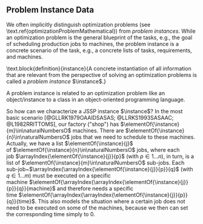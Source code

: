 ## Problem Instance Data

We often implicitly distinguish optimization problems (see \text.ref{optimizationProblemMathematical}) from *problem instances*.
While an optimization problem is the general blueprint of the tasks, e.g., the goal of scheduling production jobs to machines, the problem instance is a concrete scenario of the task, e.g., a concrete lists of tasks, requirements, and machines.

\text.block{definition}{instance}{A concrete instantiation of all information that are relevant from the perspective of solving an optimization problems is called a *problem instance*&nbsp;$\instance$.}

A problem instance is related to an optimization problem like an object/instance to a class in an object-oriented programming language.

So how can we characterize a JSSP instance&nbsp;$\instance$?
In the most basic scenario&nbsp;[@GLLRK1979OAAIDSASAS; @LLRKS1993SASAAC; @L1982RRITTOMS], our factory ("shop") has&nbsp;$\elementOf{\instance}{m}\in\naturalNumbersO$ machines.
There are&nbsp;$\elementOf{\instance}{n}\in\naturalNumbersO$ jobs that we need to schedule to these machines.
Actually, we have a list&nbsp;$\elementOf{\instance}{j}$ of&nbsp;$\elementOf{\instance}{n}\in\naturalNumbersO$ jobs, where each job&nbsp;$\arrayIndex{\elementOf{\instance}{j}}{p}$ (with $p\in1\dots n$), in turn, is a list of&nbsp;$\elementOf{\instance}{m}\in\naturalNumbersO$ sub-jobs.
Each sub-job~$\arrayIndex{\arrayIndex{\elementOf{\instance}{j}}{p}}{q}$ (with $q\in1\dots m$) must be executed on a specific machine&nbsp;$\elementOf{\arrayIndex{\arrayIndex{\elementOf{\instance}{j}}{p}}{q}}{machine}$ and therefore needs a specific time&nbsp;$\elementOf{\arrayIndex{\arrayIndex{\elementOf{\instance}{j}}{p}}{q}}{time}$.
This also models the situation where a certain job does not need to be executed on some of the machines, because we then can set the corresponding time simply to 0.